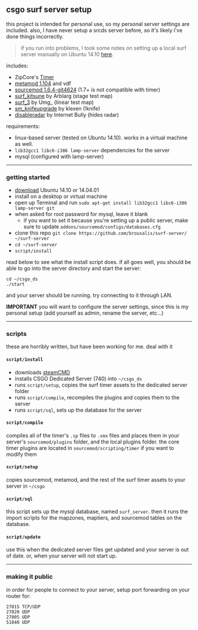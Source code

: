 ## csgo surf server setup

this project is intended for personal use, so my personal server settings are included. also, I have never setup a srcds server before, so it's likely i've done things incorrectly. 

> if you run into problems, I took some notes on setting up a local surf server manually on Ubuntu 14.10 [here](https://github.com/brousalis/surf-timer/blob/master/SERVER.md).

includes:

  - ZipCore's [Timer](http://github.com/zipcore/timer)
  - [metamod 1.104](https://www.sourcemm.net/) and vdf
  - [sourcemod 1.6.4-git4624](http://www.sourcemod.net/snapshots.php) (1.7+ is not compatible with timer)
  - [surf_kitsune](http://css.gamebanana.com/maps/179653) by Arblarg (stage test map)
  - [surf_3](http://csgo.gamebanana.com/maps/181256) by Umg_ (linear test map)
  - [sm_knifeupgrade](https://forums.alliedmods.net/showthread.php?p=2160622) by klexen (!knife)
  - [disableradar](https://forums.alliedmods.net/showthread.php?p=2138783) by Internet Bully (hides radar)

requirements:

  - linux-based server (tested on Ubuntu 14.10). works in a virtual machine as well.
  - `lib32gcc1 libc6-i386 lamp-server` dependencies for the server
  - mysql (configured with lamp-server)
    
---
### getting started

- [download](http://www.ubuntu.com/download/desktop) Ubuntu 14.10 or 14.04.01
- install on a desktop or virtual machine
- open up Terminal and run `sudo apt-get install lib32gcc1 libc6-i386 lamp-server git`
- when asked for root password for mysql, leave it blank
  - if you want to set it because you're setting up a public server, make sure to update `addons/sourcemod/configs/databases.cfg`
- clone this repo `git clone https://github.com/brousalis/surf-server/ ~/surf-server`
- `cd ~/surf-server` 
- `script/install`

read below to see what the install script does. if all goes well, you should be able to go into the server directory and start the server:

    cd ~/csgo_ds
    ./start
    
and your server should be running. try connecting to it through LAN. 

**IMPORTANT** you will want to configure the server settings, since this is my personal setup (add yourself as admin, rename the server, etc...)

---
### scripts
these are horribly written, but have been working for me. deal with it

#### `script/install`
- downloads [steamCMD](https://developer.valvesoftware.com/wiki/SteamCMD#Downloading_SteamCMD)
- installs CSGO Dedicated Server (740) into `~/csgo_ds`
- runs `script/setup`, copies the surf timer assets to the dedicated server folder
- runs `script/compile`, recompiles the plugins and copies them to the server
- runs `script/sql`, sets up the database for the server

#### `script/compile`
compiles all of the timer's `.sp` files to `.smx` files and places them in your server's `sourcemod/plugins` folder, and the local plugins folder. the core timer plugins are located in `sourcemod/scripting/timer` if you want to modify them

#### `script/setup`
copies sourcemod, metamod, and the rest of the surf timer assets to your server in `~/csgo`

#### `script/sql`
this script sets up the mysql database, named `surf_server`. then it runs the import scripts for the mapzones, maptiers, and sourcemod tables on the database.

#### `script/update`
use this when the dedicated server files get updated and your server is out of date. or, when your server will not start up.

---
### making it public
in order for people to connect to your server, setup port forwarding on your router for:

    27015 TCP/UDP
    27020 UDP
    27005 UDP
    51840 UDP
    
